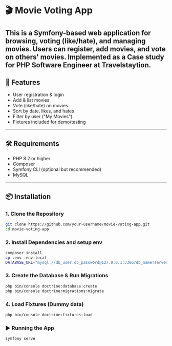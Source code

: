# 🎬 Movie Voting App

This is a Symfony-based web application for browsing, voting (like/hate), and managing movies. Users can register, add movies, and vote on others' movies.
Implemented as a Case study for PHP Software Engineer at Travelstaytion.
---

## 🚀 Features

- User registration & login
- Add & list movies
- Vote (like/hate) on movies
- Sort by date, likes, and hates
- Filter by user ("My Movies")
- Fixtures included for demo/testing

---

## 🛠️ Requirements

- PHP 8.2 or higher
- Composer
- Symfony CLI (optional but recommended)
- MySQL
---

## 📦 Installation

### 1. Clone the Repository

```bash
git clone https://github.com/your-username/movie-voting-app.git
cd movie-voting-app
```
### 2. Install Dependencies and setup env

```bash  
composer install
cp .env .env.local
DATABASE_URL="mysql://db_user:db_password@127.0.0.1:3306/db_name?serverVersion=8.0"
```
### 3. Create the Database & Run Migrations
```bash
php bin/console doctrine:database:create
php bin/console doctrine:migrations:migrate
```

### 4. Load Fixtures (Dummy data)
```bash 
php bin/console doctrine:fixtures:load
```

### ▶️ Running the App
```bash
symfony serve
```
